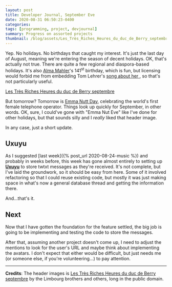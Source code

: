 ```yaml
---
layout: post
title: Developer Journal, September Eve
date: 2020-08-31 06:50:23-0400
categories:
tags: [programming, project, devjournal]
summary: Progress on assorted projects
thumbnail: /blog/assets/Les_Très_Riches_Heures_du_duc_de_Berry_septembre.png
---
```


Yep.  No holidays.  No birthdays that caught my interest.  It's just the last day of August, meaning we're entering the season of decent holidays.  OK, that's actually not true.  There are quite a few regional and diaspora-based holidays.  It's also [Alma Mahler](https://en.wikipedia.org/wiki/Alma_Mahler)'s 141<sup>st</sup> birthday, which is fun, but licensing would forbid me from embedding Tom Lehrer's [song about her <i class="fab fa-youtube"></i>](https://www.youtube.com/watch?v=QL6KgbrGSKQ), so that's not particularly useful.

[Les Très Riches Heures du duc de Berry septembre](/blog/assets/Les_Très_Riches_Heures_du_duc_de_Berry_septembre.png "Les Très Riches Heures du duc de Berry septembre")

But tomorrow?  Tomorrow is [Emma Nutt Day](https://en.wikipedia.org/wiki/Emma_Nutt), celebrating the world's first female telephone operator.  Things look up quickly for September, in other words.  OK, sure, I could've gone with "Emma Nut Eve" like I've done for other holidays, but that sounds silly and I *really* liked that header image.

In any case, just a short update.

## Uxuyu

As I suggested [last week]({% post_url 2020-08-24-music %}) and probably in weeks before, this week has gone almost entirely to setting up [**Uxuyu**](https://github.com/jcolag/Uxuyu) to store twtxt messages as they're received.  It's not complete, but I've laid the groundwork, so it should be easy from here.  Some of it involved refactoring so that I could reuse existing code, but mostly it was just making space in what's now a general database thread and getting the information there.

And...that's it.

## Next

Now that I have gotten the foundation for the feature settled, the big job is going to be implementing and testing the code to store the messages.

After that, assuming another project doesn't come up, I need to adjust the mentions to look for the user's URL and maybe think about implementing the avatars.  I don't expect that either would be difficult, but just needs me (or someone else, if you're volunteering...) to pay attention.

* * *

**Credits**:  The header images is [Les Très Riches Heures du duc de Berry septembre](https://commons.wikimedia.org/wiki/File:Les_Tr%C3%A8s_Riches_Heures_du_duc_de_Berry_septembre.jpg) by the Limbourg brothers and others, long in the public domain.
